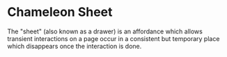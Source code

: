 # Chameleon Sheet

The "sheet" (also known as a drawer) is an affordance which allows transient interactions on a page occur in a consistent but temporary place which disappears once the interaction is done.

